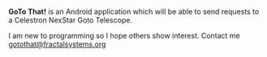 **GoTo That!** is an Android application which will be able to send requests to a Celestron NexStar Goto Telescope.

I am new to programming so I hope others show interest. Contact me gotothat@fractalsystems.org